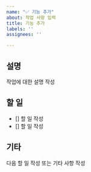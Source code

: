 ```yaml
---
name: "✅ 기능 추가"
about: 작업 사항 입력
title: 기능 추가
labels: ''
assignees: ''

---
```


## 설명
작업에 대한 설명 작성

## 할 일
- [] 할 일 작성
- [] 할 일 작성

## 기타
다음 할 일 작성 또는 기타 사항 작성

